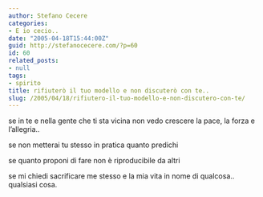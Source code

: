 ```yaml
---
author: Stefano Cecere
categories:
- E io cecio..
date: "2005-04-18T15:44:00Z"
guid: http://stefanocecere.com/?p=60
id: 60
related_posts:
- null
tags:
- spirito
title: rifiuterò il tuo modello e non discuterò con te..
slug: /2005/04/18/rifiutero-il-tuo-modello-e-non-discutero-con-te/
---
```


se in te e nella gente che ti sta vicina non vedo crescere la pace, la forza e l&#8217;allegria..

se non metterai tu stesso in pratica quanto predichi

se quanto proponi di fare non è riproducibile da altri

se mi chiedi sacrificare me stesso e la mia vita in nome di qualcosa.. qualsiasi cosa.